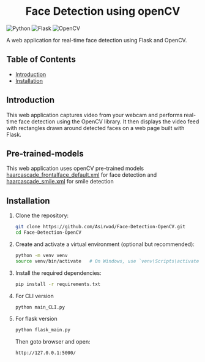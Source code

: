 <h1 align='center'>Face Detection using openCV</h1>


![Python](https://img.shields.io/badge/Python-3.7%20%7C%203.8%20%7C%203.9-blue?logo=python&logoColor=white)
![Flask](https://img.shields.io/badge/Flask-1.1.2-green?logo=flask&logoColor=white)
![OpenCV](https://img.shields.io/badge/OpenCV-4.5.2.54-red?logo=opencv&logoColor=white)


A web application for real-time face detection using Flask and OpenCV.

## Table of Contents
- [Introduction](#introduction)
- [Installation](#installation)

## Introduction
This web application captures video from your webcam and performs real-time face detection using the OpenCV library. It then displays the video feed with rectangles drawn around detected faces on a web page built with Flask.

## Pre-trained-models
This web application uses openCV pre-trained models [haarcascade_frontalface_default.xml](https://github.com/opencv/opencv/blob/master/data/haarcascades/haarcascade_frontalface_default.xml) for face detection and [haarcascade_smile.xml](https://github.com/opencv/opencv/blob/master/data/haarcascades/haarcascade_smile.xml) for smile detection

## Installation
1. Clone the repository:
   ```bash
   git clone https://github.com/Asirwad/Face-Detection-OpenCV.git
   cd Face-Detection-OpenCV

2. Create and activate a virtual environment (optional but recommended):
    ```bash
    python -m venv venv
    source venv/bin/activate   # On Windows, use `venv\Scripts\activate`
    
3. Install the required dependencies:
    ```bash
    pip install -r requirements.txt
    
4. For CLI version
   ```bash
   python main_CLI.py

5. For flask version
   ```bash
   python flask_main.py
   ```
   Then goto browser and open:
   ```bash
   http://127.0.0.1:5000/  
